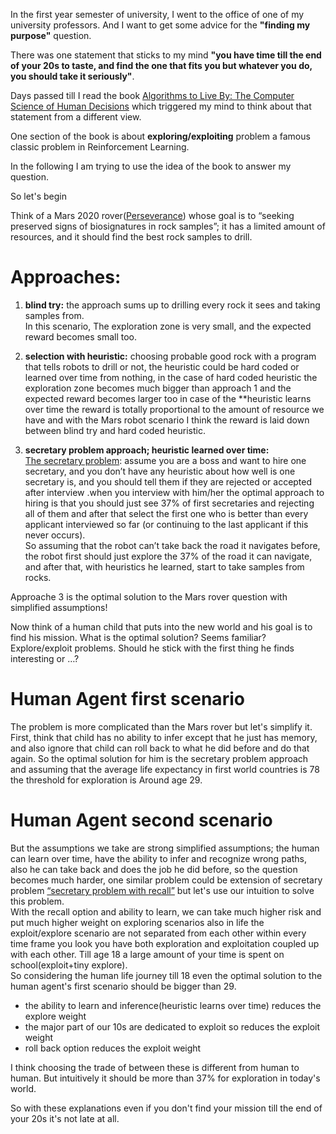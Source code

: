In the first year semester of university, I went to the office of one of my university professors. And I want to get some advice for the **"finding my purpose"** question. 


There was one statement that sticks to my mind **"you have time till the end of your 20s to taste, and find the one that fits you but whatever you do, you should take it seriously"**.

Days passed till I read the book [Algorithms to Live By: The Computer Science of Human Decisions](https://www.amazon.com/Algorithms-Live-Computer-Science-Decisions/dp/1627790365) which triggered my mind to think about that statement from a different view.


One section of the book is about **exploring/exploiting** problem a famous classic problem in Reinforcement Learning.

In the following I am trying to use the idea of the book to answer my question.

So let's begin

Think of a Mars 2020 rover([Perseverance](https://mars.nasa.gov/mars2020/)) whose goal is to “seeking preserved signs of biosignatures in rock samples”; it has a limited amount of resources, and it should find the best rock samples to drill.

# Approaches:
1. **blind try:** the approach sums up to drilling every rock it sees and taking samples from.  
In this scenario, The exploration zone is very small, and the expected reward becomes small too.

2. **selection with heuristic:** choosing probable good rock with a program that tells robots to drill or not, the heuristic could be hard coded or learned over time from nothing, in the case of hard coded heuristic the exploration zone becomes much bigger than approach 1 and the expected reward becomes larger too in case of the **heuristic learns over time the reward is totally proportional to the amount of resource we have and with the Mars robot scenario I think the reward is laid down between blind try and hard coded heuristic.

3. **secretary problem approach; heuristic learned over time:**  
[The secretary problem](https://en.wikipedia.org/wiki/Secretary_problem): assume you are a boss and want to hire one secretary, and you don’t have any heuristic about how well is one secretary is, and you should tell them if they are rejected or accepted after interview .when you interview with him/her the optimal approach to hiring is that you should just see 37% of first secretaries and rejecting all of them and after that select the first one who is better than every applicant interviewed so far (or continuing to the last applicant if this never occurs).  
So assuming that the robot can’t take back the road it navigates before, the robot first should just explore the 37% of the road it can navigate, and after that, with heuristics he learned, start to take samples from rocks.

Approache 3 is the optimal solution to the Mars rover question with simplified assumptions!

Now think of a human child that puts into the new world and his goal is to find his mission. What is the optimal solution? Seems familiar? Explore/exploit problems. 
Should he stick with the first thing he finds interesting or …?

# Human Agent first scenario
The problem is more complicated than the Mars rover but let's simplify it.  
First, think that child has no ability to infer except that he just has memory, and also ignore that child can roll back to what he did before and do that again.
So the optimal solution for him is the secretary problem approach and assuming that the average life expectancy in first world countries is 78 the threshold for exploration is Around age 29.

# Human Agent second scenario
But the assumptions we take are strong simplified assumptions; the human can learn over time, have the ability to infer and recognize wrong paths, also he can take back and does the job he did before, so the question becomes much harder, one similar problem could be extension of secretary problem [“secretary problem with recall”](https://projecteuclid.org/journals/annals-of-probability/volume-21/issue-2/The-Infinite-Secretary-Problem-with-Recall/10.1214/aop/1176989273.full) but let's use our intuition to solve this problem.  
With the recall option and ability to learn, we can take much higher risk and put much higher weight on exploring scenarios also in life the exploit/explore scenario are not separated from each other within every time frame you look you have both exploration and exploitation coupled up with each other. Till age 18 a large amount of your time is spent on school(exploit+tiny explore).  
So considering the human life journey till 18 even the optimal solution to the human agent's first scenario should be bigger than 29.

- the ability to learn and inference(heuristic learns over time) reduces the explore weight   
- the major part of our 10s are dedicated to exploit so reduces the exploit weight  
- roll back option reduces the exploit weight

I think choosing the trade of between these is different from human to human. But intuitively it should be more than 37% for exploration in today's world.

So with these explanations even if you don't find your mission till the end of your 20s it's not late at all.



